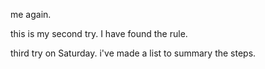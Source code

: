 me again.

this is my second try.
I have found the rule.

third try on Saturday.
i've made a list to summary the steps.
